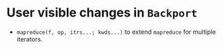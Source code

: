 # User visible changes in `Backport`

- `mapreduce(f, op, itrs...; kwds...)` to extend `mapreduce` for multiple iterators.
